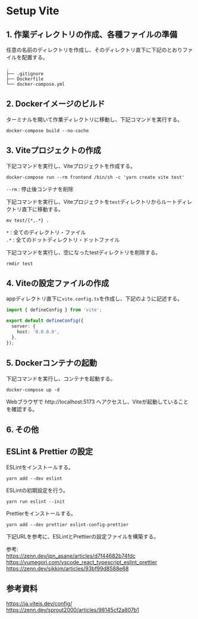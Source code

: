 # Setup Vite

## 1. 作業ディレクトリの作成、各種ファイルの準備

任意の名前のディレクトリを作成し、そのディレクトリ直下に下記のとおりファイルを配置する。
```
.
├── .gitignore
├── Dockerfile
└── docker-compose.yml
```

## 2. Dockerイメージのビルド

ターミナルを開いて作業ディレクトリに移動し、下記コマンドを実行する。<br>
```
docker-compose build --no-cache
```

## 3. Viteプロジェクトの作成

下記コマンドを実行し、Viteプロジェクトを作成する。
```
docker-compose run --rm frontend /bin/sh -c 'yarn create vite test'
```
`--rm` : 停止後コンテナを削除<br>

下記コマンドを実行し、Viteプロジェクトを`test`ディレクトリからルートディレクトリ直下に移動する。
```
mv test/{*,.*} .
```
`*` : 全てのディレクトリ・ファイル<br>
`.*` : 全てのドットディレクトリ・ドットファイル<br>

下記コマンドを実行し、空になったtestディレクトリを削除する。
```
rmdir test
```

## 4. Viteの設定ファイルの作成

appディレクトリ直下に`vite.config.ts`を作成し、下記のように記述する。
```typescript
import { defineConfig } from 'vite';

export default defineConfig({
  server: {
    host: '0.0.0.0',
  },
});
```

## 5. Dockerコンテナの起動

下記コマンドを実行し、コンテナを起動する。
```
docker-compose up -d
```
Webブラウザで http://localhost:5173 へアクセスし、Viteが起動していることを確認する。

## 6. その他

## ESLint & Prettier の設定

ESLintをインストールする。
```
yarn add --dev eslint
```
ESLintの初期設定を行う。
```
yarn run eslint --init
```
Prettierをインストールする。
```
yarn add --dev prettier eslint-config-prettier
```

下記URLを参考に、ESLintとPrettierの設定ファイルを構築する。

参考:<br>
https://zenn.dev/jpn_asane/articles/d7f44682b74fdc<br>
https://yumegori.com/vscode_react_typescript_eslint_prettier<br>
https://zenn.dev/sikkim/articles/93bf99d8588e68<br>

## 参考資料

https://ja.vitejs.dev/config/<br>
https://zenn.dev/sprout2000/articles/98145cf2a807b1<br>
